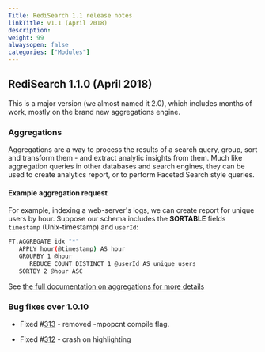 ```yaml
---
Title: RediSearch 1.1 release notes
linkTitle: v1.1 (April 2018)
description:
weight: 99
alwaysopen: false
categories: ["Modules"]
---
```

## RediSearch 1.1.0 (April 2018)

This is a major version (we almost named it 2.0), which includes months of work, mostly on the brand new aggregations engine.

### Aggregations

Aggregations are a way to process the results of a search query, group, sort and transform them - and extract analytic insights from them. Much like aggregation queries in other databases and search engines, they can be used to create analytics report, or to perform Faceted Search style queries.

#### Example aggregation request

For example, indexing a web-server's logs, we can create report for unique users by hour. Suppose our schema includes the **SORTABLE** fields `timestamp` (Unix-timestamp) and `userId`:

```sh
FT.AGGREGATE idx "*"
   APPLY hour(@timestamp) AS hour
   GROUPBY 1 @hour
      REDUCE COUNT_DISTINCT 1 @userId AS unique_users
   SORTBY 2 @hour ASC
```

See [the full documentation on aggregations for more details](http://redisearch.io/Aggregations/)

### Bug fixes over 1.0.10

- Fixed #[313](https://github.com/RediSearch/RediSearch/issues/313) - removed -mpopcnt compile flag.

- Fixed #[312](https://github.com/RediSearch/RediSearch/issues/312) - crash on highlighting
